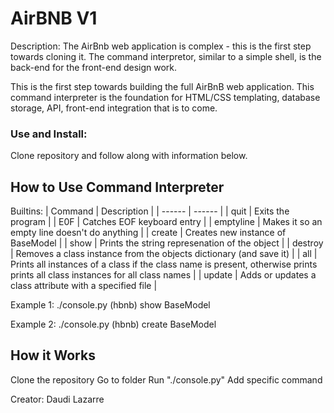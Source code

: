 # AirBNB V1

Description: The AirBnb web application is complex - this is the first step towards cloning it. The command interpretor, similar to a simple shell, is the back-end for the front-end design work.

This is the first step towards building the full AirBnB web application. This command interpreter is the foundation for HTML/CSS templating, database storage, API, front-end integration that is to come.

### Use and Install: 
Clone repository and follow along with information below.

## How to Use Command Interpreter
Builtins:
| Command | Description |
| ------ | ------ |
| quit | Exits the program |
| E0F | Catches EOF keyboard entry |
| emptyline | Makes it so an empty line doesn't do anything |
| create | Creates new instance of BaseModel |
| show | Prints the string represenation of the object |
| destroy | Removes a class instance from the objects dictionary (and save it) |
| all | Prints all instances of a class if the class name is present, otherwise prints prints all class instances for all class names |
| update | Adds or updates a class attribute with a specified file | 

Example 1: ./console.py 
(hbnb) show BaseModel

Example 2: ./console.py
(hbnb) create BaseModel

## How it Works
Clone the repository
Go to folder
Run "./console.py"
Add specific command


Creator: Daudi Lazarre